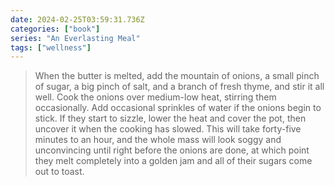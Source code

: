 ```yaml
---
date: 2024-02-25T03:59:31.736Z
categories: ["book"]
series: "An Everlasting Meal"
tags: ["wellness"]
---
```

> When the butter is melted, add the mountain of onions, a small pinch of sugar, a big pinch of salt, and a branch of fresh thyme, and stir it all well. Cook the onions over medium-low heat, stirring them occasionally. Add occasional sprinkles of water if the onions begin to stick. If they start to sizzle, lower the heat and cover the pot, then uncover it when the cooking has slowed. This will take forty-five minutes to an hour, and the whole mass will look soggy and unconvincing until right before the onions are done, at which point they melt completely into a golden jam and all of their sugars come out to toast.
